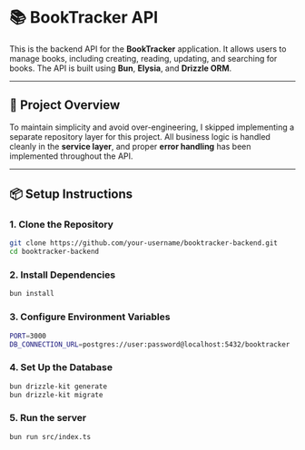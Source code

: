 # 📚 BookTracker API

This is the backend API for the **BookTracker** application. It allows users to manage books, including creating, reading, updating, and searching for books. The API is built using **Bun**, **Elysia**, and **Drizzle ORM**.

---

## 📝 Project Overview

To maintain simplicity and avoid over-engineering, I skipped implementing a separate repository layer for this project. All business logic is handled cleanly in the **service layer**, and proper **error handling** has been implemented throughout the API.

---

## 📦 Setup Instructions

### 1. Clone the Repository

```bash
git clone https://github.com/your-username/booktracker-backend.git
cd booktracker-backend
```
### 2. Install Dependencies
```bash
bun install
```
### 3. Configure Environment Variables
```bash
PORT=3000
DB_CONNECTION_URL=postgres://user:password@localhost:5432/booktracker
```
### 4. Set Up the Database
```bash
bun drizzle-kit generate
bun drizzle-kit migrate
```

### 5. Run the server
```bash
bun run src/index.ts
```
